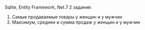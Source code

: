 Sqlite, Entity Framework, Net.7
2 задания:
1) Самые продаваемые товары у женщин и у мужчин
2) Максимум, среднее и сумма продаж у женщин и у мужчин
